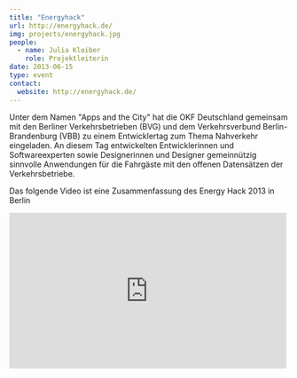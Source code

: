 ```yaml
---
title: "Energyhack"
url: http://energyhack.de/
img: projects/energyhack.jpg
people:
  - name: Julia Kloiber
    role: Projektleiterin
date: 2013-06-15
type: event
contact:
  website: http://energyhack.de/
---
```


Unter dem Namen "Apps and the City" hat die OKF Deutschland gemeinsam mit den Berliner Verkehrsbetrieben (BVG) und dem Verkehrsverbund Berlin-Brandenburg (VBB) zu einem Entwicklertag zum Thema Nahverkehr eingeladen. An diesem Tag entwickelten Entwicklerinnen und Softwareexperten sowie Designerinnen und Designer gemeinnützig sinnvolle Anwendungen für die Fahrgäste mit den offenen Datensätzen der Verkehrsbetriebe.

Das folgende Video ist eine Zusammenfassung des Energy Hack 2013 in Berlin
<iframe src="https://player.vimeo.com/video/71322548" width="500" height="281" frameborder="0"  style="margin:auto;" webkitallowfullscreen mozallowfullscreen allowfullscreen></iframe>
